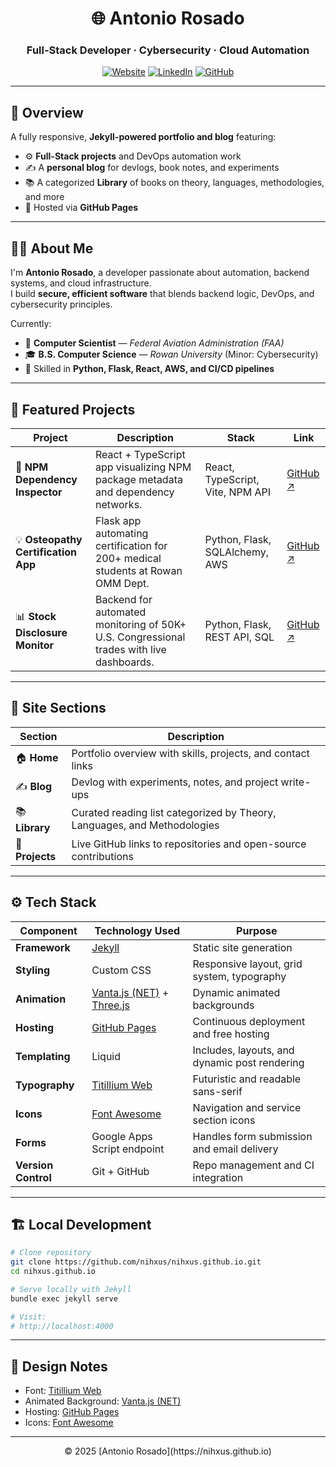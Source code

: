 <!-- 🌐 Antonio Rosado — Portfolio -->
<div align="center">
  
# 🌐 **Antonio Rosado**  
### Full-Stack Developer · Cybersecurity · Cloud Automation  
[![Website](https://img.shields.io/badge/🌎%20Portfolio-nihxus.github.io-00d539?style=for-the-badge)](https://nihxus.github.io)
[![LinkedIn](https://img.shields.io/badge/LinkedIn-antonio--rosado-0077B5?style=for-the-badge&logo=linkedin)](https://www.linkedin.com/in/antonio-rosado-75600a202/)
[![GitHub](https://img.shields.io/badge/GitHub-nihxus-181717?style=for-the-badge&logo=github)](https://github.com/nihxus)

</div>

---

## 🧭 Overview

A fully responsive, **Jekyll-powered portfolio and blog** featuring:
- ⚙️ **Full-Stack projects** and DevOps automation work  
- ✍️ A **personal blog** for devlogs, book notes, and experiments  
- 📚 A categorized **Library** of books on theory, languages, methodologies, and more
- 💾 Hosted via **GitHub Pages**

---

## 🧑‍💻 About Me

I'm **Antonio Rosado**, a developer passionate about automation, backend systems, and cloud infrastructure.  
I build **secure, efficient software** that blends backend logic, DevOps, and cybersecurity principles.

Currently:
- 💼 **Computer Scientist** — *Federal Aviation Administration (FAA)*  
- 🎓 **B.S. Computer Science** — *Rowan University* (Minor: Cybersecurity)  
- 🧰 Skilled in **Python, Flask, React, AWS, and CI/CD pipelines**

---

## 🚀 Featured Projects

| Project | Description | Stack | Link |
|----------|--------------|-------|------|
| 🧩 **NPM Dependency Inspector** | React + TypeScript app visualizing NPM package metadata and dependency networks. | React, TypeScript, Vite, NPM API | [GitHub ↗](https://github.com/nihxus/npm-dependency-inspector) |
| 💡 **Osteopathy Certification App** | Flask app automating certification for 200+ medical students at Rowan OMM Dept. | Python, Flask, SQLAlchemy, AWS | [GitHub ↗](https://github.com/nihxus/OMMProject-main) |
| 📊 **Stock Disclosure Monitor** | Backend for automated monitoring of 50K+ U.S. Congressional trades with live dashboards. | Python, Flask, REST API, SQL | [GitHub ↗](https://github.com/nihxus/Owlgorithmic-Traders) |

---

## 🧠 Site Sections

| Section | Description |
|----------|--------------|
| 🏠 **Home** | Portfolio overview with skills, projects, and contact links |
| ✍️ **Blog** | Devlog with experiments, notes, and project write-ups |
| 📚 **Library** | Curated reading list categorized by Theory, Languages, and Methodologies |
| 🧩 **Projects** | Live GitHub links to repositories and open-source contributions |

---


## ⚙️ Tech Stack

| Component | Technology Used | Purpose |
|------------|----------------|----------|
| **Framework** | [Jekyll](https://jekyllrb.com/) | Static site generation |
| **Styling** | Custom CSS | Responsive layout, grid system, typography |
| **Animation** | [Vanta.js (NET)](https://www.vantajs.com/?effect=net) + [Three.js](https://threejs.org/) | Dynamic animated backgrounds |
| **Hosting** | [GitHub Pages](https://pages.github.com/) | Continuous deployment and free hosting |
| **Templating** | Liquid | Includes, layouts, and dynamic post rendering |
| **Typography** | [Titillium Web](https://fonts.google.com/specimen/Titillium+Web) | Futuristic and readable sans-serif |
| **Icons** | [Font Awesome](https://fontawesome.com/) | Navigation and service section icons |
| **Forms** | Google Apps Script endpoint | Handles form submission and email delivery |
| **Version Control** | Git + GitHub | Repo management and CI integration |

---

## 🏗️ Local Development

```bash
# Clone repository
git clone https://github.com/nihxus/nihxus.github.io.git
cd nihxus.github.io

# Serve locally with Jekyll
bundle exec jekyll serve

# Visit:
# http://localhost:4000
````

---

## 🎨 Design Notes

* Font: [Titillium Web](https://fonts.google.com/specimen/Titillium+Web)
* Animated Background: [Vanta.js (NET)](https://www.vantajs.com/)
* Hosting: [GitHub Pages](https://pages.github.com/)
* Icons: [Font Awesome](https://fontawesome.com)

---

<div align="center">
© 2025 [Antonio Rosado](https://nihxus.github.io)

</div>